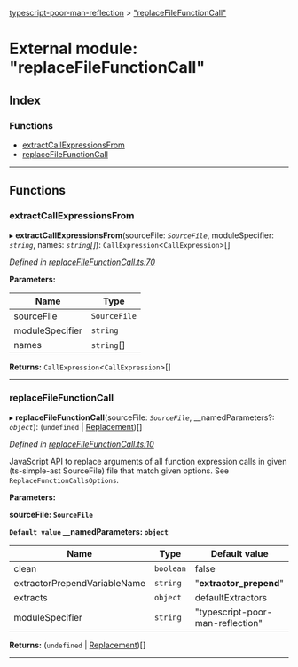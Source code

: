 [typescript-poor-man-reflection](../README.md) > ["replaceFileFunctionCall"](../modules/_replacefilefunctioncall_.md)

# External module: "replaceFileFunctionCall"

## Index

### Functions

* [extractCallExpressionsFrom](_replacefilefunctioncall_.md#extractcallexpressionsfrom)
* [replaceFileFunctionCall](_replacefilefunctioncall_.md#replacefilefunctioncall)

---

## Functions

<a id="extractcallexpressionsfrom"></a>

###  extractCallExpressionsFrom

▸ **extractCallExpressionsFrom**(sourceFile: *`SourceFile`*, moduleSpecifier: *`string`*, names: *`string`[]*): `CallExpression`<`CallExpression`>[]

*Defined in [replaceFileFunctionCall.ts:70](https://github.com/cancerberoSgx/typescript-poor-man-reflection/blob/0ebe280/src/replaceFileFunctionCall.ts#L70)*

**Parameters:**

| Name | Type |
| ------ | ------ |
| sourceFile | `SourceFile` |
| moduleSpecifier | `string` |
| names | `string`[] |

**Returns:** `CallExpression`<`CallExpression`>[]

___
<a id="replacefilefunctioncall"></a>

###  replaceFileFunctionCall

▸ **replaceFileFunctionCall**(sourceFile: *`SourceFile`*, __namedParameters?: *`object`*): (`undefined` \| [Replacement](../interfaces/_types_.replacement.md))[]

*Defined in [replaceFileFunctionCall.ts:10](https://github.com/cancerberoSgx/typescript-poor-man-reflection/blob/0ebe280/src/replaceFileFunctionCall.ts#L10)*

JavaScript API to replace arguments of all function expression calls in given (ts-simple-ast SourceFile) file that match given options. See `ReplaceFunctionCallsOptions`.

**Parameters:**

**sourceFile: `SourceFile`**

**`Default value` __namedParameters: `object`**

| Name | Type | Default value |
| ------ | ------ | ------ |
| clean | `boolean` | false |
| extractorPrependVariableName | `string` | &quot;__extractor_prepend__&quot; |
| extracts | `object` |  defaultExtractors |
| moduleSpecifier | `string` | &quot;typescript-poor-man-reflection&quot; |

**Returns:** (`undefined` \| [Replacement](../interfaces/_types_.replacement.md))[]

___

